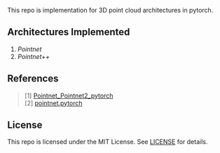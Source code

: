 This repo is implementation for 3D point cloud architectures in pytorch.

## Architectures Implemented
1. *Pointnet*
2. *Pointnet++*

## References
> [1] [Pointnet_Pointnet2_pytorch](https://github.com/yanx27/Pointnet_Pointnet2_pytorch)<br/>
> [2] [pointnet.pytorch](https://github.com/fxia22/pointnet.pytorch)

## **License**
This repo is licensed under the MIT License.
See [LICENSE](https://github.com/boyin96/3D_PyTorch/blob/master/LICENSE) for
details.
